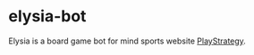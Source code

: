 # elysia-bot
Elysia is a board game bot for mind sports website [PlayStrategy](https://playstrategy.org/).
